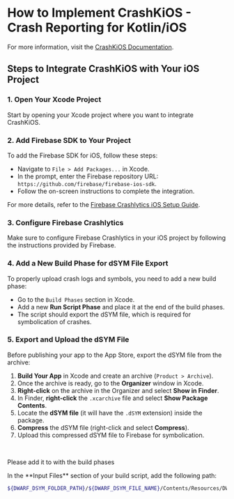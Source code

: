 # How to Implement CrashKiOS - Crash Reporting for Kotlin/iOS

For more information, visit the [CrashKiOS Documentation](https://crashkios.touchlab.co/).

## Steps to Integrate CrashKiOS with Your iOS Project

### 1. Open Your Xcode Project

Start by opening your Xcode project where you want to integrate CrashKiOS.

### 2. Add Firebase SDK to Your Project

To add the Firebase SDK for iOS, follow these steps:

- Navigate to `File > Add Packages...` in Xcode.
- In the prompt, enter the Firebase repository URL: `https://github.com/firebase/firebase-ios-sdk`.
- Follow the on-screen instructions to complete the integration.

For more details, refer to the [Firebase Crashlytics iOS Setup Guide](https://firebase.google.com/docs/crashlytics/get-started?platform=ios).

### 3. Configure Firebase Crashlytics

Make sure to configure Firebase Crashlytics in your iOS project by following the instructions provided by Firebase.

### 4. Add a New Build Phase for dSYM File Export

To properly upload crash logs and symbols, you need to add a new build phase:

- Go to the `Build Phases` section in Xcode.
- Add a new **Run Script Phase** and place it at the end of the build phases.
- The script should export the dSYM file, which is required for symbolication of crashes.

### 5. Export and Upload the dSYM File

Before publishing your app to the App Store, export the dSYM file from the archive:

1. **Build Your App** in Xcode and create an archive (`Product > Archive`).
2. Once the archive is ready, go to the **Organizer** window in Xcode.
3. **Right-click** on the archive in the Organizer and select **Show in Finder**.
4. In Finder, **right-click** the `.xcarchive` file and select **Show Package Contents**.
5. Locate the **dSYM file** (it will have the `.dSYM` extension) inside the package.
6. **Compress** the dSYM file (right-click and select **Compress**).
7. Upload this compressed dSYM file to Firebase for symbolication.

<br>
<p> Please add it to with the build phases </p>
In the **Input Files** section of your build script, add the following path:

```bash
${DWARF_DSYM_FOLDER_PATH}/${DWARF_DSYM_FILE_NAME}/Contents/Resources/DWARF/${PRODUCT_NAME}.debug.dylib
